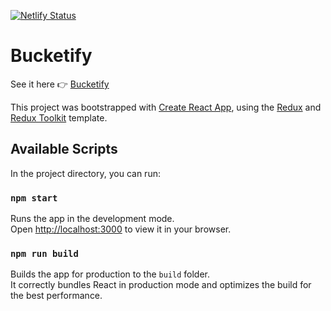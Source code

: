 [![Netlify Status](https://api.netlify.com/api/v1/badges/571ab907-ca9b-45cd-81e2-1d30df862408/deploy-status)](https://app.netlify.com/sites/bucketify/deploys)

# Bucketify

See it here 👉 [Bucketify](https://bucketify.netlify.app/)

This project was bootstrapped with [Create React App](https://github.com/facebook/create-react-app), using the [Redux](https://redux.js.org/) and [Redux Toolkit](https://redux-toolkit.js.org/) template.

## Available Scripts

In the project directory, you can run:

### `npm start`

Runs the app in the development mode.\
Open [http://localhost:3000](http://localhost:3000) to view it in your browser.

### `npm run build`

Builds the app for production to the `build` folder.\
It correctly bundles React in production mode and optimizes the build for the best performance.
